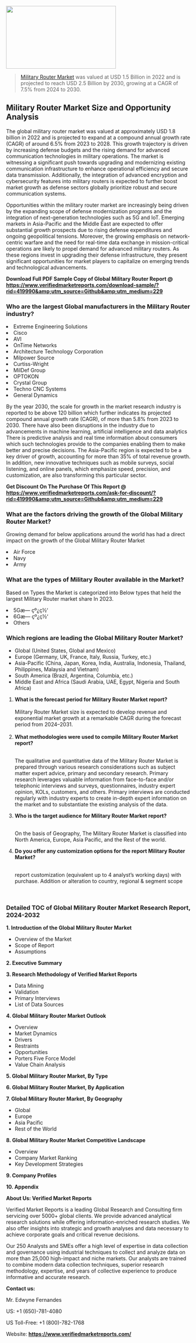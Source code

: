 <img src="https://ffe5etoiles.com/wp-content/uploads/2024/12/MST1-300x171.png" alt="" width="300" height="171" class="alignnone size-medium wp-image-20088" /><blockquote><p><p><a href="https://www.verifiedmarketreports.com/download-sample/?rid=419990&utm_source=Github&utm_medium=229" target="_blank">Military Router Market</a> was valued at USD 1.5 Billion in 2022 and is projected to reach USD 2.5 Billion by 2030, growing at a CAGR of 7.5% from 2024 to 2030.</p></blockquote><p><h2>Military Router Market Size and Opportunity Analysis</h2><p>The global military router market was valued at approximately USD 1.8 billion in 2022 and is projected to expand at a compound annual growth rate (CAGR) of around 6.5% from 2023 to 2028. This growth trajectory is driven by increasing defense budgets and the rising demand for advanced communication technologies in military operations. The market is witnessing a significant push towards upgrading and modernizing existing communication infrastructure to enhance operational efficiency and secure data transmission. Additionally, the integration of advanced encryption and cybersecurity features into military routers is expected to further boost market growth as defense sectors globally prioritize robust and secure communication systems.</p><p>Opportunities within the military router market are increasingly being driven by the expanding scope of defense modernization programs and the integration of next-generation technologies such as 5G and IoT. Emerging markets in Asia-Pacific and the Middle East are expected to offer substantial growth prospects due to rising defense expenditures and ongoing geopolitical tensions. Moreover, the growing emphasis on network-centric warfare and the need for real-time data exchange in mission-critical operations are likely to propel demand for advanced military routers. As these regions invest in upgrading their defense infrastructure, they present significant opportunities for market players to capitalize on emerging trends and technological advancements.</p></p><p class=""><strong>Download Full PDF Sample Copy of Global Military Router Report @ <a href="https://www.verifiedmarketreports.com/download-sample/?rid=419990&amp;utm_source=Github&amp;utm_medium=229" target="_blank">https://www.verifiedmarketreports.com/download-sample/?rid=419990&amp;utm_source=Github&amp;utm_medium=229</a></strong></p><h3 id="" class="">Who are the largest Global manufacturers in the Military Router industry?</h3><p><li>Extreme Engineering Solutions</li><li> Cisco</li><li> AVI</li><li> OnTime Networks</li><li> Architecture Technology Corporation</li><li> Milpower Source</li><li> Curtiss-Wright</li><li> MilDef Group</li><li> OPTOKON</li><li> Crystal Group</li><li> Techno CNC Systems</li><li> General Dynamics</li></p><div class=""><div class="" dir="" data-message-author-role="" data-message-id="" data-message-model-slug=""><div class=""><div class=""><div class=""><div class="" dir="" data-message-author-role="" data-message-id="" data-message-model-slug=""><div class=""><div class=""><p>By the year 2030, the scale for growth in the market research industry is reported to be above 120 billion which further indicates its projected compound annual growth rate (CAGR), of more than 5.8% from 2023 to 2030. There have also been disruptions in the industry due to advancements in machine learning, artificial intelligence and data analytics There is predictive analysis and real time information about consumers which such technologies provide to the companies enabling them to make better and precise decisions. The Asia-Pacific region is expected to be a key driver of growth, accounting for more than 35% of total revenue growth. In addition, new innovative techniques such as mobile surveys, social listening, and online panels, which emphasize speed, precision, and customization, are also transforming this particular sector.</p><p><strong>Get Discount On The Purchase Of This Report @&nbsp; <a href="https://www.verifiedmarketreports.com/ask-for-discount/?rid=419990&amp;utm_source=Github&amp;utm_medium=229" target="_blank">https://www.verifiedmarketreports.com/ask-for-discount/?rid=419990&amp;utm_source=Github&amp;utm_medium=229</a></strong></p></div></div></div></div></div></div></div></div><h3 id="" class="">What are the factors driving the growth of the Global Military Router Market?</h3><p id="" class="">Growing demand for below applications around the world has had a direct impact on the growth of the Global Military Router Market</p><p id="" class=""><li>Air Force</li><li> Navy</li><li> Army</li></p><h3 id="" class="">What are the types of Military Router available in the Market?</h3><p id="" class="">Based on Types the Market is categorized into Below types that held the largest Military Router market share In 2023.</p><p id="" class=""><li>5Gæ— çº¿ç½‘</li><li> 6Gæ— çº¿ç½‘</li><li> Others</li></p><h3 id="" class="">Which regions are leading the Global Military Router Market?</h3><ul><li>Global (United States, Global and Mexico)</li><li>Europe (Germany, UK, France, Italy, Russia, Turkey, etc.)</li><li>Asia-Pacific (China, Japan, Korea, India, Australia, Indonesia, Thailand, Philippines, Malaysia and Vietnam)</li><li>South America (Brazil, Argentina, Columbia, etc.)</li><li>Middle East and Africa (Saudi Arabia, UAE, Egypt, Nigeria and South Africa)</li></ul><p><ol><li><strong>What is the forecast period for Military Router Market report?<br /></strong><br /><span data-sheets-root="1" data-sheets-value="{&quot;1&quot;:2,&quot;2&quot;:&quot;XXXX size is expected to develop revenue and exponential market growth at a remarkable CAGR during the forecast period from 2024&ndash;2030.&quot;}" data-sheets-userformat="{&quot;2&quot;:12674,&quot;4&quot;:{&quot;1&quot;:2,&quot;2&quot;:16776960},&quot;10&quot;:2,&quot;11&quot;:0,&quot;15&quot;:&quot;Arial&quot;,&quot;16&quot;:12}">Military Router Market size is expected to develop revenue and exponential market growth at a remarkable CAGR during the forecast period from 2024&ndash;2031.</span><br /><br /></li><li><strong>What methodologies were used to compile Military Router Market report?<br /><br /></strong><p>The qualitative and quantitative data of the&nbsp;Military Router Market is prepared through various research considerations such as subject matter expert advice, primary and secondary research. Primary research leverages valuable information from face-to-face and/or telephonic interviews and surveys, questionnaires, industry expert opinion, KOLs, customers, and others. Primary interviews are conducted regularly with industry experts to create in-depth expert information on the market and to substantiate the existing analysis of the data.&nbsp;</p></li><li><strong>Who is the target audience for Military Router Market report?<br /><br /></strong><p>On the basis of Geography, The&nbsp;Military Router Market is classified into North America, Europe, Asia Pacific, and the Rest of the world.</p></li><li><strong>Do you offer any customization options for the report Military Router Market?<br /><br /></strong><p>report customization (equivalent up to 4 analyst&rsquo;s working days) with purchase. Addition or alteration to country, regional &amp; segment scope</p><p>&nbsp;</p></li></ol></p><h3 id="" class="">Detailed TOC of Global Military Router Market Research Report, 2024-2032</h3><p id="" class=""><strong>1. Introduction of the Global Military Router Market</strong></p><ul><li>Overview of the Market</li><li>Scope of Report</li><li>Assumptions</li></ul><p id="" class=""><strong>2. Executive Summary</strong></p><p id="" class=""><strong>3. Research Methodology of&nbsp;Verified Market Reports</strong></p><ul><li>Data Mining</li><li>Validation</li><li>Primary Interviews</li><li>List of Data Sources</li></ul><p id="" class=""><strong>4. Global Military Router Market Outlook</strong></p><ul><li>Overview</li><li>Market Dynamics</li><li>Drivers</li><li>Restraints</li><li>Opportunities</li><li>Porters Five Force Model</li><li>Value Chain Analysis</li></ul><p id="" class=""><strong>5. Global Military Router Market, By&nbsp;Type</strong></p><p id="" class=""><strong>6. Global Military Router Market, By Application</strong></p><p id="" class=""><strong>7. Global Military Router Market, By Geography</strong></p><ul><li>Global</li><li>Europe</li><li>Asia Pacific</li><li>Rest of the World</li></ul><p id="" class=""><strong>8. Global Military Router Market Competitive Landscape</strong></p><ul><li>Overview</li><li>Company Market Ranking</li><li>Key Development Strategies</li></ul><p id="" class=""><strong>9. Company Profiles</strong></p><p id="" class=""><strong>10. Appendix</strong></p><p id="" class=""><strong>About Us: Verified Market Reports</strong></p><p id="" class="">Verified Market Reports is a leading Global Research and Consulting firm servicing over 5000+ global clients. We provide advanced analytical research solutions while offering information-enriched research studies. We also offer insights into strategic and growth analyses and data necessary to achieve corporate goals and critical revenue decisions.</p><p id="" class="">Our 250 Analysts and SMEs offer a high level of expertise in data collection and governance using industrial techniques to collect and analyze data on more than 25,000 high-impact and niche markets. Our analysts are trained to combine modern data collection techniques, superior research methodology, expertise, and years of collective experience to produce informative and accurate research.</p><p id="" class=""><strong>Contact us:</strong></p><p id="" class="">Mr. Edwyne Fernandes</p><p id="" class="">US: +1 (650)-781-4080</p><p id="" class="">US Toll-Free: +1 (800)-782-1768</p><p id="" class="">Website: <a target="" data-test-app-aware-link=""><strong>https://www.verifiedmarketreports.com/</strong></a></p>
